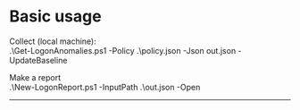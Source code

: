 # Basic usage

Collect (local machine):  
.\Get-LogonAnomalies.ps1 -Policy .\policy.json -Json out.json -UpdateBaseline  

Make a report  
.\New-LogonReport.ps1 -InputPath .\out.json -Open  

---
